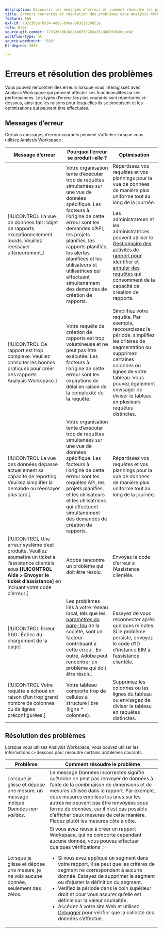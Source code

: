 ```yaml
---
description: Découvrir les messages d’erreur et comment résoudre les problèmes dans Adobe Analysis Workspace
title: Erreurs courantes et résolution des problèmes dans Analysis Workspace
feature: FAQ
exl-id: 792c3b2e-bd24-4e98-b9ea-983c1189d52e
role: User
source-git-commit: 770320a0b16d26e0755203a3524b000db30cac82
workflow-type: ht
source-wordcount: '589'
ht-degree: 100%

---
```


# Erreurs et résolution des problèmes

Vous pouvez rencontrer des erreurs lorsque vous interagissez avec Analysis Workspace qui peuvent affecter ses fonctionnalités ou ses performances. Les types d’erreur les plus courants sont répertoriés ci-dessous, ainsi que les raisons pour lesquelles ils se produisent et les optimisations qui peuvent être effectuées.

## Messages d’erreur

Certains messages d’erreur courants peuvent s’afficher lorsque vous utilisez Analysis Workspace :

| Message d’erreur | Pourquoi l’erreur se produit-elle ? | Optimisation |
| --- | --- | --- |
| [!UICONTROL La vue de données fait l’objet de rapports exceptionnellement lourds. Veuillez réessayer ultérieurement.] | Votre organisation tente d’exécuter trop de requêtes simultanées sur une vue de données spécifique. Les facteurs à l’origine de cette erreur sont les demandes d’API, les projets planifiés, les rapports planifiés, les alertes planifiées et les utilisateurs et utilisatrices qui effectuent simultanément des demandes de création de rapports. | Répartissez vos requêtes et vos plannings pour la vue de données de manière plus uniforme tout au long de la journée.<p>Les administrateurs et les administratrices peuvent utiliser le [Gestionnaire des activités de rapport pour identifier et annuler des requêtes](/help/reporting-activity-manager/reporting-activity-overview.md) qui consomment de la capacité de création de rapports.</p> |
| [!UICONTROL Ce rapport est trop complexe. Veuillez consulter les bonnes pratiques pour créer des rapports Analysis Workspace.] | Votre requête de création de rapports est trop volumineuse et ne peut pas être exécutée. Les facteurs à l’origine de cette erreur sont les expirations de délai en raison de la complexité de la requête. | Simplifiez votre requête. Par exemple, raccourcissez la période, simplifiez les critères de segmentation ou supprimez certaines colonnes ou lignes de votre tableau. Vous pouvez également envisager de diviser le tableau en plusieurs requêtes distinctes. |
| [!UICONTROL La vue des données dépasse actuellement sa capacité de reporting. Veuillez simplifier la demande ou réessayer plus tard.] | Votre organisation tente d’exécuter trop de requêtes simultanées sur une vue de données spécifique. Les facteurs à l’origine de cette erreur sont les requêtes API, les projets planifiés, et les utilisateurs et les utilisatrices qui effectuent simultanément des demandes de création de rapports. | Répartissez vos requêtes et vos plannings pour la vue de données de manière plus uniforme tout au long de la journée. |
| [!UICONTROL Une erreur système s’est produite. Veuillez soumettre un ticket à l’assistance clientèle sous **[!UICONTROL Aide > Envoyer le ticket d’assistance]** en incluant votre code d’erreur.] | Adobe rencontre un problème qui doit être résolu. | Envoyez le code d’erreur à l’Assistance clientèle. |
| [!UICONTROL Erreur 500 : Échec du chargement de la page] | Les problèmes liés à votre réseau local, tels que les [paramètres du pare-feu](/help/technotes/ip-addresses.md) de la société, sont un facteur contribuant à cette erreur. En outre, Adobe peut rencontrer un problème qui doit être résolu. | Essayez de vous reconnecter après quelques minutes. Si le problème persiste, envoyez le code d’ID d’instance EIM à l’assistance clientèle. |
| [!UICONTROL Votre requête a échoué en raison d’un trop grand nombre de colonnes ou de lignes préconfigurées.] | Votre tableau comporte trop de cellules à structure libre (ligne * colonnes). | Supprimez les colonnes ou les lignes du tableau ou envisagez de diviser le tableau en requêtes distinctes. |


## Résolution des problèmes

Lorsque vous utilisez Analysis Workspace, vous pouvez utiliser les informations ci-dessous pour résoudre certains problèmes courants.

| Problème | Comment résoudre le problème |
|---|---|
| Lorsque je glisse et dépose une mesure, un message indique *Données non valides*. | Le message Données incorrectes signifie qu’Adobe ne peut pas renvoyer de données à l’aide de la combinaison de dimensions et de mesures utilisée dans le rapport. Par exemple, deux mesures empilées les unes sur les autres ne peuvent pas être renvoyées sous forme de données, car il n’est pas possible d’afficher deux mesures de cette manière. Placez plutôt les mesures côte à côte. |
| Lorsque je glisse et dépose une mesure, je ne vois aucune donnée, seulement des zéros. | Si vous avez réussi à créer un rapport Workspace, qui ne comporte cependant aucune donnée, vous pouvez effectuer quelques vérifications :<ul><li>Si vous avez appliqué un segment dans votre rapport, il se peut que les critères de segment ne correspondent à aucune donnée. Essayez de supprimer le segment ou d’ajuster la définition du segment.</li><li>Vérifiez la période dans le coin supérieur droit et pour vous assurer qu’elle est définie sur la valeur souhaitée.</li><li>Accédez à votre site Web et utilisez [Debugger](https://experienceleague.adobe.com/docs/debugger/using/experience-cloud-debugger.html?lang=fr) pour vérifier que la collecte des données s’effectue.</li></ul> |
